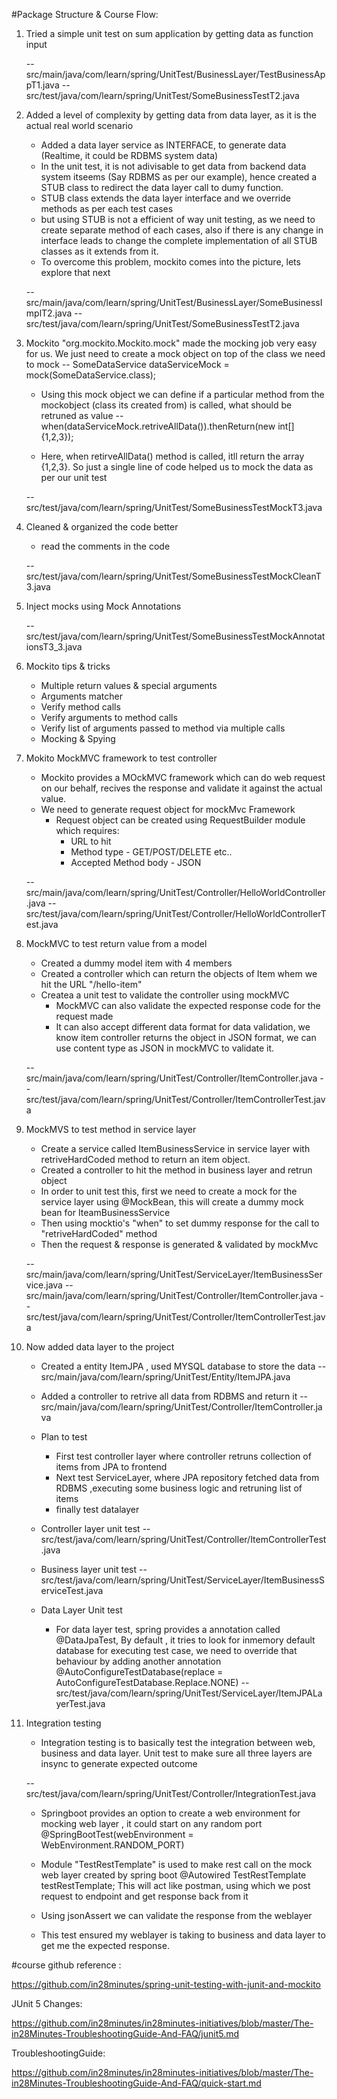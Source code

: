 
#Package Structure & Course Flow:
1. Tried a simple unit test on sum application by getting data as function input

    -- src/main/java/com/learn/spring/UnitTest/BusinessLayer/TestBusinessAppT1.java
    -- src/test/java/com/learn/spring/UnitTest/SomeBusinessTestT2.java

2. Added a level of complexity by getting data from data layer, as it is the actual real world scenario
    * Added a data layer service as INTERFACE, to generate data (Realtime, it could be RDBMS system data)
    * In the unit test, it is not adivisable to get data from backend data system itseems (Say RDBMS as per our example), hence created a STUB class to redirect the data layer call to dumy function.
    * STUB class extends the data layer interface and we override methods as per each test cases
    * but using STUB is not a efficient of way unit testing, as we need to create separate method of each cases, also if there is any change in interface leads to change the complete implementation of all STUB classes as it extends from it. 
    * To overcome this problem, mockito comes into the picture, lets explore that next

    -- src/main/java/com/learn/spring/UnitTest/BusinessLayer/SomeBusinessImplT2.java
    -- src/test/java/com/learn/spring/UnitTest/SomeBusinessTestT2.java

3. Mockito "org.mockito.Mockito.mock" made the mocking job very easy for us. We just need to create a mock object on top of the class we need to mock
    -- SomeDataService dataServiceMock = mock(SomeDataService.class);
    
    * Using this mock object we can define if a particular method from the mockobject (class its created from) is called, what should be retruned as value
    -- when(dataServiceMock.retriveAllData()).thenReturn(new int[] {1,2,3});

    * Here, when retirveAllData() method is called, itll return the array {1,2,3}. So just a single line of code helped us to mock the data as per our unit test

    -- src/test/java/com/learn/spring/UnitTest/SomeBusinessTestMockT3.java

4. Cleaned & organized the code better
    * read the comments in the code

    -- src/test/java/com/learn/spring/UnitTest/SomeBusinessTestMockCleanT3.java

5. Inject mocks using Mock Annotations

    -- src/test/java/com/learn/spring/UnitTest/SomeBusinessTestMockAnnotationsT3_3.java

6. Mockito tips & tricks
    * Multiple return values & special arguments
    * Arguments matcher
    * Verify method calls
    * Verify arguments to method calls
    * Verify list of arguments passed to method via multiple calls
    * Mocking & Spying

7. Mokito MockMVC framework to test controller
    * Mockito provides a MOckMVC framework which can do web request on our behalf, recives the response and validate it against the actual value.
    * We need to generate request object for mockMvc Framework
        * Request object can be created using RequestBuilder module which requires:
            * URL to hit
            * Method type - GET/POST/DELETE etc..
            * Accepted Method body - JSON
    
    -- src/main/java/com/learn/spring/UnitTest/Controller/HelloWorldController.java
    -- src/test/java/com/learn/spring/UnitTest/Controller/HelloWorldControllerTest.java

8. MockMVC to test return value from a model
    * Created a dummy model item with 4 members
    * Created a controller which can return the objects of Item whem we hit the URL "/hello-item"
    * Createa a unit test to validate the controller using mockMVC
        * MockMVC can also validate the expected response code for the request made
        * It can also accept different data format for data validation, we know item controller returns the object in JSON format, we can use content type as JSON in mockMVC to validate it.

    -- src/main/java/com/learn/spring/UnitTest/Controller/ItemController.java
    -- src/test/java/com/learn/spring/UnitTest/Controller/ItemControllerTest.java

9. MockMVS to test method in service layer
    * Create a service called ItemBusinessService in service layer with retriveHardCoded method to return an item object.
    * Created a controller to hit the method in business layer and retrun object
    * In order to unit test this, first we need to create a mock for the service layer using @MockBean, this will create a dummy mock bean for IteamBusinessService
    * Then using mocktio's "when" to set dummy response for the call to "retriveHardCoded" method
    * Then the request & response is generated & validated by mockMvc 

    -- src/main/java/com/learn/spring/UnitTest/ServiceLayer/ItemBusinessService.java
    -- src/main/java/com/learn/spring/UnitTest/Controller/ItemController.java
    -- src/test/java/com/learn/spring/UnitTest/Controller/ItemControllerTest.java


10. Now added data layer to the project
    * Created a entity ItemJPA , used MYSQL database to store the data
    -- src/main/java/com/learn/spring/UnitTest/Entity/ItemJPA.java

    * Added a controller to retrive all data from RDBMS and return it
    -- src/main/java/com/learn/spring/UnitTest/Controller/ItemController.java

    * Plan to test
        * First test controller layer where controller retruns collection of items from JPA to frontend
        * Next test ServiceLayer, where JPA repository fetched data from RDBMS ,executing some business logic and retruning list of items
        * finally test datalayer

    * Controller layer unit test
    -- src/test/java/com/learn/spring/UnitTest/Controller/ItemControllerTest.java

    * Business layer unit test
    -- src/test/java/com/learn/spring/UnitTest/ServiceLayer/ItemBusinessServiceTest.java

    * Data Layer Unit test
        * For data layer test, spring provides a annotation called @DataJpaTest, By default , it tries to look for inmemory default database for executing test case, we need to override that behaviour by adding another annotation @AutoConfigureTestDatabase(replace = AutoConfigureTestDatabase.Replace.NONE)
    -- src/test/java/com/learn/spring/UnitTest/ServiceLayer/ItemJPALayerTest.java

11. Integration testing
    * Integration testing is to basically test the integration between web, business and data layer. Unit test to make sure all 
    three layers are insync to generate expected outcome

    -- src/test/java/com/learn/spring/UnitTest/Controller/IntegrationTest.java

    * Springboot provides an option to create a web environment for mocking web layer , it could start on any random port
    @SpringBootTest(webEnvironment = WebEnvironment.RANDOM_PORT)

    * Module "TestRestTemplate" is used to make rest call on the mock web layer created by spring boot
    @Autowired
    TestRestTemplate testRestTemplate;
    This will act like postman, using which we post request to endpoint and get response back from it

    * Using jsonAssert we can validate the response from the weblayer

    * This test ensured my weblayer is taking to business and data layer to get me the expected response.


#course github reference : 

https://github.com/in28minutes/spring-unit-testing-with-junit-and-mockito

JUnit 5 Changes: 

https://github.com/in28minutes/in28minutes-initiatives/blob/master/The-in28Minutes-TroubleshootingGuide-And-FAQ/junit5.md

TroubleshootingGuide:

https://github.com/in28minutes/in28minutes-initiatives/blob/master/The-in28Minutes-TroubleshootingGuide-And-FAQ/quick-start.md